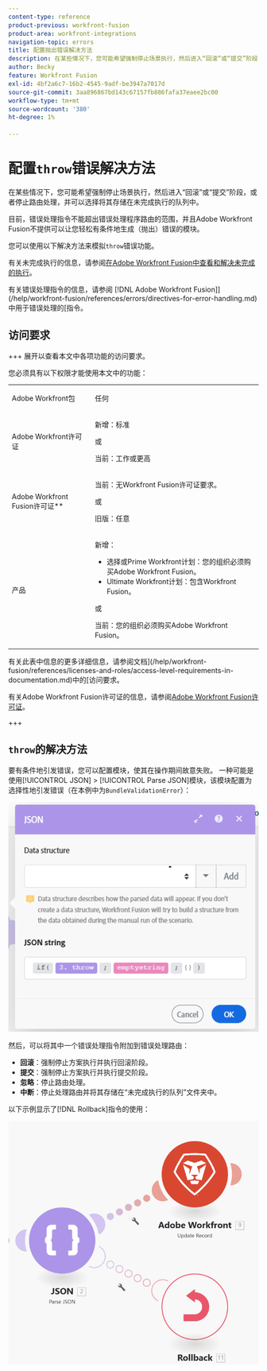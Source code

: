 ```yaml
---
content-type: reference
product-previous: workfront-fusion
product-area: workfront-integrations
navigation-topic: errors
title: 配置抛出错误解决方法
description: 在某些情况下，您可能希望强制停止场景执行，然后进入“回滚”或“提交”阶段，或者停止路由处理，然后将其存储在查看队列中，并在Adobe Workfront Fusion中解决未完成的执行。
author: Becky
feature: Workfront Fusion
exl-id: 4bf2a6c7-16b2-4545-9adf-be3947a7017d
source-git-commit: 3aa896867bd143c67157fb886fafa37eaee2bc00
workflow-type: tm+mt
source-wordcount: '380'
ht-degree: 1%

---
```


# 配置`throw`错误解决方法

在某些情况下，您可能希望强制停止场景执行，然后进入“回滚”或“提交”阶段，或者停止路由处理，并可以选择将其存储在未完成执行的队列中。

目前，错误处理指令不能超出错误处理程序路由的范围，并且Adobe Workfront Fusion不提供可以让您轻松有条件地生成（抛出）错误的模块。

您可以使用以下解决方法来模拟`throw`错误功能。

有关未完成执行的信息，请参阅[在Adobe Workfront Fusion中查看和解决未完成的执行](/help/workfront-fusion/manage-scenarios/view-and-resolve-incomplete-executions.md)。

有关错误处理指令的信息，请参阅 [!DNL Adobe Workfront Fusion]](/help/workfront-fusion/references/errors/directives-for-error-handling.md)中用于错误处理的[指令。

## 访问要求

+++ 展开以查看本文中各项功能的访问要求。

您必须具有以下权限才能使用本文中的功能：

<table style="table-layout:auto">
 <col> 
 <col> 
 <tbody> 
  <tr> 
   <td role="rowheader">Adobe Workfront包 
   <td> <p>任何</p> </td> 
  </tr> 
  <tr data-mc-conditions=""> 
   <td role="rowheader">Adobe Workfront许可证</td> 
   <td> <p>新增：标准</p><p>或</p><p>当前：工作或更高</p> </td> 
  </tr> 
  <tr> 
   <td role="rowheader">Adobe Workfront Fusion许可证**</td> 
   <td>
   <p>当前：无Workfront Fusion许可证要求。</p>
   <p>或</p>
   <p>旧版：任意 </p>
   </td> 
  </tr> 
  <tr> 
   <td role="rowheader">产品</td> 
   <td>
   <p>新增：</p> <ul><li>选择或Prime Workfront计划：您的组织必须购买Adobe Workfront Fusion。</li><li>Ultimate Workfront计划：包含Workfront Fusion。</li></ul>
   <p>或</p>
   <p>当前：您的组织必须购买Adobe Workfront Fusion。</p>
   </td> 
  </tr>
 </tbody> 
</table>

有关此表中信息的更多详细信息，请参阅文档](/help/workfront-fusion/references/licenses-and-roles/access-level-requirements-in-documentation.md)中的[访问要求。

有关Adobe Workfront Fusion许可证的信息，请参阅[Adobe Workfront Fusion许可证](/help/workfront-fusion/set-up-and-manage-workfront-fusion/licensing-operations-overview/license-automation-vs-integration.md)。

+++

## `throw`的解决方法

要有条件地引发错误，您可以配置模块，使其在操作期间故意失败。 一种可能是使用[!UICONTROL JSON] > [!UICONTROL Parse JSON]模块，该模块配置为选择性地引发错误（在本例中为`BundleValidationError`）：

![JSON错误](assets/json-parse-json.png)

然后，可以将其中一个错误处理指令附加到错误处理路由：

* **回滚**：强制停止方案执行并执行回滚阶段。
* **提交**：强制停止方案执行并执行提交阶段。
* **忽略**：停止路由处理。
* **中断**：停止处理路由并将其存储在“未完成执行的队列”文件夹中。

以下示例显示了[!DNL Rollback]指令的使用：

![Rollback指令](assets/rollback-directive.png)
